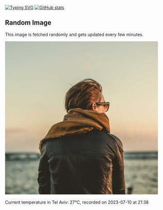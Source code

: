 [![Typing SVG](https://readme-typing-svg.demolab.com?font=Fira+Code&pause=1000&width=435&lines=Hello+%F0%9F%91%8B+welcome+to+my+GitHub+%F0%9F%94%A5)](https://git.io/typing-svg)
[![GitHub stats](https://github-readme-stats.vercel.app/api?username=apollner&rank_icon=github&hide=stars,prs)](https://github.com/anuraghazra/github-readme-stats)
## Random Image
This image is fetched randomly and gets updated every few minutes.

![Random Image](random_image.jpg)







































































































































































































































































































































































































































Current temperature in Tel Aviv: 27°C, recorded on 2023-07-10 at 21:38
